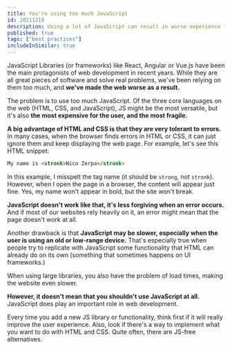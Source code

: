 ```yaml
---
title: You're using too much JavaScript
id: 20211219
description: Using a lot of JavaScript can result in worse experience for your users.
published: true
tags: ["best practices"]
includeInSimilar: true
---
```


JavaScript Libraries (or frameworks) like React, Angular or Vue.js have been the main protagonists of web development in recent years. While they are all great pieces of software and solve real problems, we've been relying on them too much, and **we've made the web worse as a result.**

The problem is to use too much JavaScript. Of the three core languages on the web (HTML, CSS, and JavaScript), JS might be the most versatile, but it's also **the most expensive for the user, and the most fragile.**

**A big advantage of HTML and CSS is that they are very tolerant to errors.** In many cases, when the browser finds errors in HTML or CSS, it can just ignore them and keep displaying the web page. For example, let's see this HTML snippet:

```html
My name is <stronk>Nico Zerpa</stronk>
```
In this example, I misspelt the tag name (it should be `strong`, not `stronk`). However, when I open the page in a browser, the content will appear just fine. Yes, my name won't appear in bold, but the site won't break.

**JavaScript doesn't work like that, it's less forgiving when an error occurs.** And if most of our websites rely heavily on it, an error might mean that the page doesn't work at all.

Another drawback is that **JavaScript may be slower, especially when the user is using an old or low-range device.** That's especially true when people try to replicate with JavaScript some functionality that HTML can already do on its own (something that sometimes happens on UI frameworks.)

When using large libraries, you also have the problem of load times, making the website even slower.

**However, it doesn't mean that you shouldn't use JavaScript at all.** JavaScript does play an important role in web development.

Every time you add a new JS library or functionality, think first if it will really improve the user experience. Also, look if there's a way to implement what you want to do with HTML and CSS. Quite often, there are JS-free alternatives.